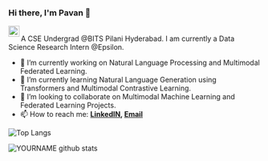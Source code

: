 ### Hi there, I'm Pavan 👋

<a href="https://in.linkedin.com/in/pavan-kumar-reddy-yannam">
  <img align="left" alt="Pavan | LinkedIN" width="22px" src="https://raw.githubusercontent.com/peterthehan/peterthehan/master/assets/linkedin.svg" />
</a>
</br>
A CSE Undergrad @BITS Pilani Hyderabad. I am currently a Data Science Research Intern @Epsilon.

- 🔭 I’m currently working on Natural Language Processing and Multimodal Federated Learning.
- 🌱 I’m currently learning Natural Language Generation using Transformers and Multimodal Contrastive Learning.
- 👯 I’m looking to collaborate on Multimodal Machine Learning and Federated Learning Projects.
- 📫 How to reach me:
  **[LinkedIN](https://in.linkedin.com/in/pavan-kumar-reddy-yannam), [Email](ypavan2802@gmail.com)**

![Top Langs](https://github-readme-stats.vercel.app/api/top-langs/?username=PavanReddy28&layout=compact&hide_border=true)

![YOURNAME github stats](https://github-readme-stats.vercel.app/api?username=PavanReddy28&show_icons=true&hide_border=true)

<!-- 
- 🤔 I’m looking for help with ...
- 📫 How to reach me: ...
- 😄 Pronouns: ...
- ⚡ Fun fact: ...
 -->
